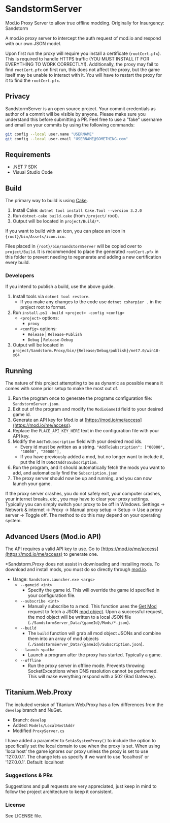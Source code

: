 # SandstormServer
Mod.io Proxy Server to allow true offline modding. Originally for Insurgency: Sandstorm

A mod.io proxy server to intercept the auth request of mod.io and respond with our own JSON model.

Upon first run the proxy will require you install a certificate (`rootCert.pfx`). This is required to handle HTTPS traffic (YOU MUST INSTALL IT FOR EVERYTHING TO WORK CORRECTLY!). Additionally, the proxy may fail to find `rootCert.pfx` on first run, this does not affect the proxy, but the game itself may be unable to interact with it. You will have to restart the proxy for it to find the `rootCert.pfx`.

## Privacy
SandstormServer is an open source project. Your commit credentials as author of a commit will be visible by anyone. Please make sure you understand this before submitting a PR.
Feel free to use a "fake" username and email on your commits by using the following commands:
```bash
git config --local user.name "USERNAME"
git config --local user.email "USERNAME@SOMETHING.com"
```

## Requirements
- .NET 7 SDK
- Visual Studio Code

## Build
The primary way to build is using [Cake](https://cakebuild.net/).

1. Install Cake: `dotnet tool install Cake.Tool --version 3.2.0`
2. Run `dotnet-cake build.cake` (from `/project/` root).
3. Output will be located in `project/Build/*`.

If you want to build with an icon, you can place an icon in `{root}/bin/Assets/icon.ico`.

Files placed in `{root}/bin/SandstormServer` will be copied over to `project/Build`. It is recommended to place the generated `rootCert.pfx` in this folder to prevent needing to regenerate and adding a new certification every build.

### Developers
If you intend to publish a build, use the above guide.

1. Install tools via `dotnet tool restore`.
    - If you make any changes to the code use `dotnet csharpier .` in the project root to format.
2. Run `install.ps1 -build <project> -config <config>`
    - `<project>` options:
        - `proxy`
    - `<config>` options:
        - `Release` | `Release-Publish`
        - `Debug` | `Release-Debug`
3. Output will be located in `project/Sandstorm.Proxy/bin/{Release/Debug/publish}/net7.0/win10-x64`

## Running
The nature of this project attempting to be as dynamic as possible means it comes with some prior setup to make the most out of.

1. Run the program once to generate the programs configuration file: `SandstormServer.json`.
2. Exit out of the program and modify the `ModioGameId` field to your desired game id.
3. Generate an API key for Mod.io at [https://mod.io/me/access](https://mod.io/me/access).
4. Replace the `PLACE_API_KEY_HERE` text in the configuration file with your API key.
5. Modify the `AddToSubscription` field with your desired mod ids.
    - Every id must be written as a string. `"AddToSubscription": ["00000", "10000", "20000"],`
    - If you have previously added a mod, but no longer want to include it, put the id in `DoNotAddToSubscription`.
6. Run the program, and it should automatically fetch the mods you want to add, and automatically find the `Subscription.json`
7. The proxy server should now be up and running, and you can now launch your game.

If the proxy server crashes, you do not safely exit, your computer crashes, your internet breaks, etc., you may have to clear your proxy settings. Typically you can simply switch your proxy to be off in Windows. Settings -> Network & internet -> Proxy -> Manual proxy setup -> Setup -> Use a proxy server -> Toggle off. The method to do this may depend on your operating system.

## Advanced Users (Mod.io API)
The API requires a valid API key to use. Go to [https://mod.io/me/access](https://mod.io/me/access) to generate one.

*Sandstorm.Proxy does not assist in downloading and installing mods. To download and install mods, you must do so directly through [mod.io](https://mod.io/g).

- Usage: `Sandstorm.Launcher.exe <args>`
    - `--gameid <int>`
        - Specify the game id. This will override the game id specified in your configuration file.
    - `--subscribe <int>`
        - Manually subscribe to a mod. This function uses the [Get Mod](https://docs.mod.io/#get-mod) request to fetch a JSON [mod object](https://docs.mod.io/#mod-object). Upon a successful request, the mod object will be written to a local JSON file (`./SandstormServer_Data/{gameId}/Mods/*.json`).
    - `--build`
        - The `build` function will grab all mod object JSONs and combine them into an array of mod objects (`./SandstormServer_Data/{gameId}/Subscription.json`).
    - `--launch <path>`
        - Launch a program after the proxy has started. Typically a game.
    - `--offline`
        - Run the proxy server in offline mode. Prevents throwing SocketExceptions when DNS resolution cannot be performed. This will make everything respond with a 502 (Bad Gateway).

## Titanium.Web.Proxy
The included version of Titanium.Web.Proxy has a few differences from the `develop` branch and NuGet.
- Branch: `develop`
- Added: `Models/LocalHostAddr`
- Modified `ProxyServer.cs`

I have added a parameter to `SetAsSystemProxy()` to include the option to specifically set the local domain to use when the proxy is set. When using 'localhost' the game ignores our proxy unless the proxy is set to use '127.0.0.1'. The change lets us specify if we want to use 'localhost' or '127.0.0.1'. Default: localhost

### Suggestions & PRs
Suggestions and pull requests are very appreciated, just keep in mind to follow the project architecture to keep it consistent.

### License
See LICENSE file.
